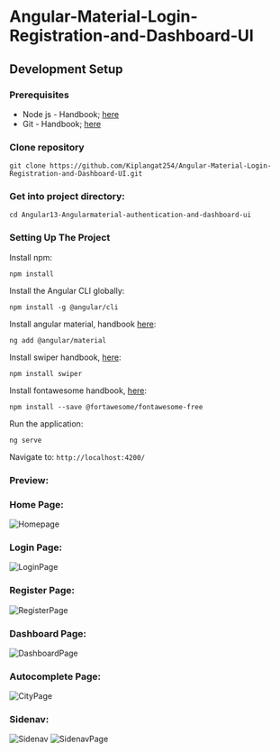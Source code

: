 # Angular-Material-Login-Registration-and-Dashboard-UI

## Development Setup

### Prerequisites

- Node js - Handbook; [here](https://git-scm.com/)
- Git - Handbook; [here](https://nodejs.org/en/)

### Clone repository

```
git clone https://github.com/Kiplangat254/Angular-Material-Login-Registration-and-Dashboard-UI.git
```

### Get into project directory:

```
cd Angular13-Angularmaterial-authentication-and-dashboard-ui
```

### Setting Up The Project

Install npm:

```
npm install 
```
Install the Angular CLI globally:

```
npm install -g @angular/cli
```

Install angular material, handbook [here](https://github.com/angular/components):

```
ng add @angular/material
```

Install swiper handbook, [here](https://github.com/nolimits4web/swiper):

```
npm install swiper
```

Install fontawesome handbook, [here](https://github.com/FortAwesome/Font-Awesome):

```
npm install --save @fortawesome/fontawesome-free

```

Run the application:

```
ng serve
```
Navigate to: `http://localhost:4200/`

### Preview:
### Home Page:
![Homepage](https://user-images.githubusercontent.com/100850009/160275372-52dc575a-4bcf-4ef1-99fe-033ed0439721.PNG)
### Login Page:
![LoginPage](https://user-images.githubusercontent.com/100850009/160275393-449f1366-d19c-466f-b24e-0cc41ae9da7a.PNG)
### Register Page:
![RegisterPage](https://user-images.githubusercontent.com/100850009/160275396-fc220e19-b38c-40f1-851c-de1a7547582f.PNG)
### Dashboard Page:
![DashboardPage](https://user-images.githubusercontent.com/100850009/160275402-ca4b2ea9-59a4-46dc-a78d-d7934d50862b.PNG)
### Autocomplete Page:
![CityPage](https://user-images.githubusercontent.com/100850009/160275411-4304337e-39e5-4fc7-b5ff-b9eacabca2c4.PNG)
### Sidenav:
![Sidenav](https://user-images.githubusercontent.com/100850009/160275421-a7ca2ed5-a00e-4b61-8a7e-33f85b86be8c.PNG)
![SidenavPage](https://user-images.githubusercontent.com/100850009/160275670-6f627db8-b1e5-4505-b7a9-f22071b33167.PNG)

